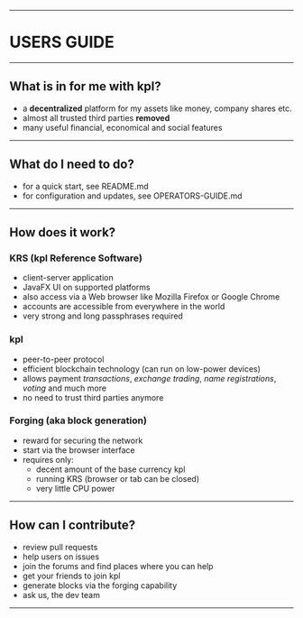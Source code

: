 ----
# USERS GUIDE #

----
## What is in for me with kpl? ##

  - a **decentralized** platform for my assets like money, company shares etc.
  - almost all trusted third parties **removed**
  - many useful financial, economical and social features

----
## What do I need to do? ##

  - for a quick start, see README.md
  - for configuration and updates, see OPERATORS-GUIDE.md

----
## How does it work? ##

### KRS (kpl Reference Software) ###

  - client-server application
  - JavaFX UI on supported platforms
  - also access via a Web browser like Mozilla Firefox or Google Chrome
  - accounts are accessible from everywhere in the world
  - very strong and long passphrases required

### kpl ###

  - peer-to-peer protocol
  - efficient blockchain technology (can run on low-power devices)
  - allows payment *transactions*, *exchange trading*, *name registrations*, *voting* and much more
  - no need to trust third parties anymore

### Forging (aka block generation) ###

  - reward for securing the network
  - start via the browser interface
  - requires only:
    - decent amount of the base currency kpl
    - running KRS (browser or tab can be closed)
    - very little CPU power

----
## How can I contribute? ##

  - review pull requests
  - help users on issues
  - join the forums and find places where you can help
  - get your friends to join kpl
  - generate blocks via the forging capability
  - ask us, the dev team

----